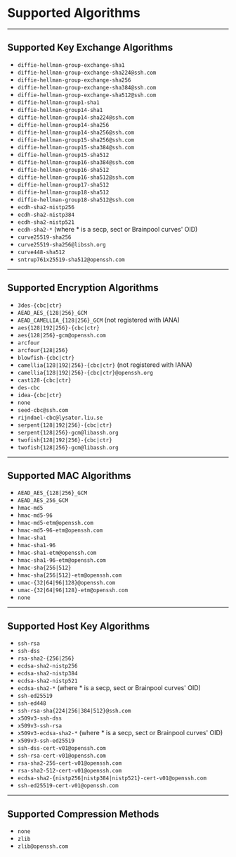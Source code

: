 # Supported Algorithms

---

## Supported Key Exchange Algorithms

- `diffie-hellman-group-exchange-sha1`
- `diffie-hellman-group-exchange-sha224@ssh.com`
- `diffie-hellman-group-exchange-sha256`
- `diffie-hellman-group-exchange-sha384@ssh.com`
- `diffie-hellman-group-exchange-sha512@ssh.com`
- `diffie-hellman-group1-sha1`
- `diffie-hellman-group14-sha1`
- `diffie-hellman-group14-sha224@ssh.com`
- `diffie-hellman-group14-sha256`
- `diffie-hellman-group14-sha256@ssh.com`
- `diffie-hellman-group15-sha256@ssh.com`
- `diffie-hellman-group15-sha384@ssh.com`
- `diffie-hellman-group15-sha512`
- `diffie-hellman-group16-sha384@ssh.com`
- `diffie-hellman-group16-sha512`
- `diffie-hellman-group16-sha512@ssh.com`
- `diffie-hellman-group17-sha512`
- `diffie-hellman-group18-sha512`
- `diffie-hellman-group18-sha512@ssh.com`
- `ecdh-sha2-nistp256`
- `ecdh-sha2-nistp384`
- `ecdh-sha2-nistp521`
- `ecdh-sha2-*` (where * is a secp, sect or Brainpool curves' OID)
- `curve25519-sha256`
- `curve25519-sha256@libssh.org`
- `curve448-sha512`
- `sntrup761x25519-sha512@openssh.com`

---

## Supported Encryption Algorithms

- `3des-{cbc|ctr}`
- `AEAD_AES_{128|256}_GCM`
- `AEAD_CAMELLIA_{128|256}_GCM` (not registered with IANA)
- `aes{128|192|256}-{cbc|ctr}`
- `aes{128|256}-gcm@openssh.com`
- `arcfour`
- `arcfour{128|256}`
- `blowfish-{cbc|ctr}`
- `camellia{128|192|256}-{cbc|ctr}` (not registered with IANA)
- `camellia{128|192|256}-{cbc|ctr}@openssh.org`
- `cast128-{cbc|ctr}`
- `des-cbc`
- `idea-{cbc|ctr}`
- `none`
- `seed-cbc@ssh.com`
- `rijndael-cbc@lysator.liu.se`
- `serpent{128|192|256}-{cbc|ctr}`
- `serpent{128|256}-gcm@libassh.org`
- `twofish{128|192|256}-{cbc|ctr}`
- `twofish{128|256}-gcm@libassh.org`

---

## Supported MAC Algorithms

- `AEAD_AES_{128|256}_GCM`
- `AEAD_AES_256_GCM`
- `hmac-md5`
- `hmac-md5-96`
- `hmac-md5-etm@openssh.com`
- `hmac-md5-96-etm@openssh.com`
- `hmac-sha1`
- `hmac-sha1-96`
- `hmac-sha1-etm@openssh.com`
- `hmac-sha1-96-etm@openssh.com`
- `hmac-sha{256|512}`
- `hmac-sha{256|512}-etm@openssh.com`
- `umac-{32|64|96|128}@openssh.com`
- `umac-{32|64|96|128}-etm@openssh.com`
- `none`

---

## Supported Host Key Algorithms

- `ssh-rsa`
- `ssh-dss`
- `rsa-sha2-{256|256}`
- `ecdsa-sha2-nistp256`
- `ecdsa-sha2-nistp384`
- `ecdsa-sha2-nistp521`
- `ecdsa-sha2-*` (where * is a secp, sect or Brainpool curves' OID)
- `ssh-ed25519`
- `ssh-ed448`
- `ssh-rsa-sha{224|256|384|512}@ssh.com`
- `x509v3-ssh-dss`
- `x509v3-ssh-rsa`
- `x509v3-ecdsa-sha2-*` (where * is a secp, sect or Brainpool curves' OID)
- `x509v3-ssh-ed25519`
- `ssh-dss-cert-v01@openssh.com`
- `ssh-rsa-cert-v01@openssh.com`
- `rsa-sha2-256-cert-v01@openssh.com`
- `rsa-sha2-512-cert-v01@openssh.com`
- `ecdsa-sha2-{nistp256|nistp384|nistp521}-cert-v01@openssh.com`
- `ssh-ed25519-cert-v01@openssh.com`

---

## Supported Compression Methods

- `none`
- `zlib`
- `zlib@openssh.com`

